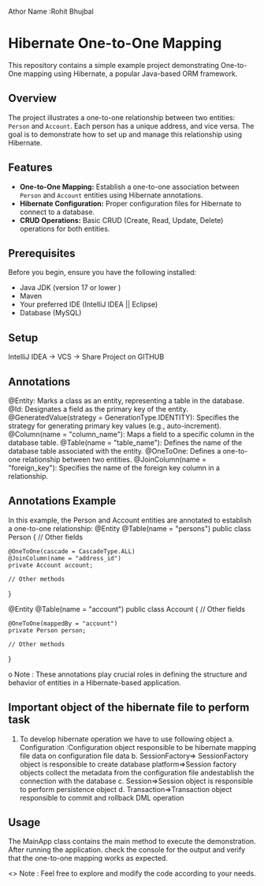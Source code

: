 Athor Name :Rohit Bhujbal

# Hibernate One-to-One Mapping 

This repository contains a simple example project demonstrating One-to-One mapping using Hibernate, a popular Java-based ORM framework.

## Overview

The project illustrates a one-to-one relationship between two entities: `Person` and `Account`. Each person has a unique address, and vice versa. The goal is to demonstrate how to set up and manage this relationship using Hibernate.

## Features

- **One-to-One Mapping:** Establish a one-to-one association between `Person` and `Account` entities using Hibernate annotations.
- **Hibernate Configuration:** Proper configuration files for Hibernate to connect to a database.
- **CRUD Operations:** Basic CRUD (Create, Read, Update, Delete) operations for both entities.

## Prerequisites

Before you begin, ensure you have the following installed:

- Java JDK (version 17 or lower )
- Maven
- Your preferred IDE (IntelliJ IDEA || Eclipse)
- Database (MySQL)

## Setup

IntelliJ IDEA -> VCS -> Share Project on GITHUB

## Annotations
@Entity: Marks a class as an entity, representing a table in the database.
@Id: Designates a field as the primary key of the entity.
@GeneratedValue(strategy = GenerationType.IDENTITY): Specifies the strategy for generating primary key values (e.g., auto-increment).
@Column(name = "column_name"): Maps a field to a specific column in the database table.
@Table(name = "table_name"): Defines the name of the database table associated with the entity.
@OneToOne: Defines a one-to-one relationship between two entities.
@JoinColumn(name = "foreign_key"): Specifies the name of the foreign key column in a relationship.

## Annotations Example
In this example, the Person and Account entities are annotated to establish a one-to-one relationship:
@Entity
@Table(name = "persons")
public class Person {
    // Other fields

    @OneToOne(cascade = CascadeType.ALL)
    @JoinColumn(name = "address_id")
    private Account account;

    // Other methods
}


@Entity
@Table(name = "account")
public class Account {
    // Other fields

    @OneToOne(mappedBy = "account")
    private Person person;

    // Other methods
}

o Note : These annotations play crucial roles in defining the structure and behavior of entities in a Hibernate-based application.

## Important object of the hibernate file to perform task

1. To develop hibernate operation we have to use following object
a. Configuration  :Configuration object responsible to be hibernate mapping file data on configuration file data
b. SessionFactory=> SessionFactory object is responsible to create database platform=>Session factory objects collect the metadata from the configuration file andestablish the connection with the database
c. Session=>Session object is responsible to perform persistence object
d. Transaction=>Transaction object responsible to commit and rollback DML operation


## Usage
The MainApp class contains the main method to execute the demonstration. After running the application.
check the console for the output and verify that the one-to-one mapping works as expected.

<> Note : Feel free to explore and modify the code according to your needs.



   
